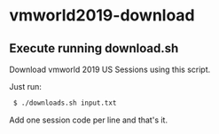 # vmworld2019-download

## Execute running download.sh

Download vmworld 2019 US Sessions using this script.

Just run: 

```sh
 $ ./downloads.sh input.txt
```

Add one session code per line and that's it.
